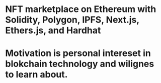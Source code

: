 # NFT marketplace on Ethereum with Solidity, Polygon, IPFS, Next.js, Ethers.js, and Hardhat

# Motivation is personal intereset in blokchain technology and wilignes to learn about.
